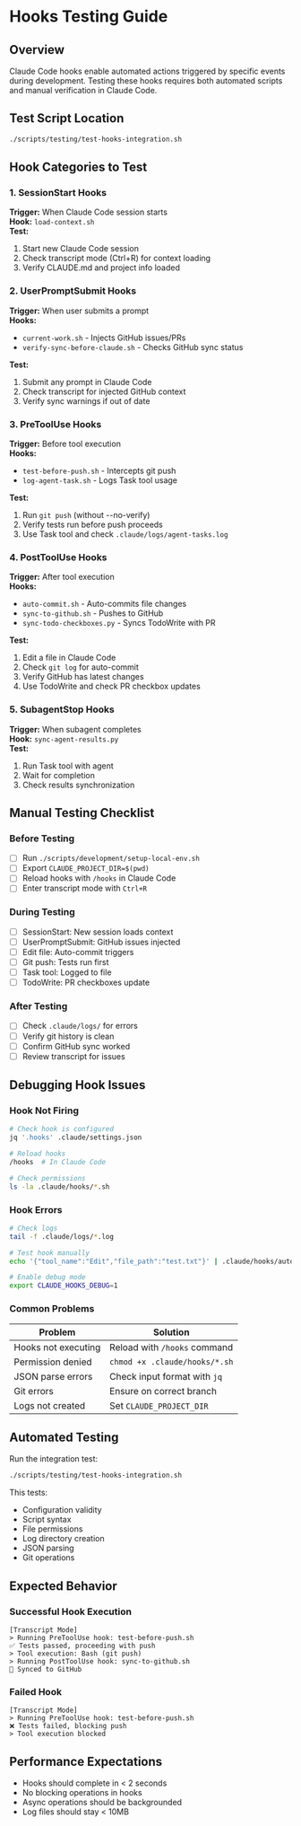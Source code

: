 # Hooks Testing Guide

## Overview
Claude Code hooks enable automated actions triggered by specific events during development. Testing these hooks requires both automated scripts and manual verification in Claude Code.

## Test Script Location
```bash
./scripts/testing/test-hooks-integration.sh
```

## Hook Categories to Test

### 1. SessionStart Hooks
**Trigger:** When Claude Code session starts  
**Hook:** `load-context.sh`  
**Test:**
1. Start new Claude Code session
2. Check transcript mode (Ctrl+R) for context loading
3. Verify CLAUDE.md and project info loaded

### 2. UserPromptSubmit Hooks  
**Trigger:** When user submits a prompt  
**Hooks:** 
- `current-work.sh` - Injects GitHub issues/PRs
- `verify-sync-before-claude.sh` - Checks GitHub sync status

**Test:**
1. Submit any prompt in Claude Code
2. Check transcript for injected GitHub context
3. Verify sync warnings if out of date

### 3. PreToolUse Hooks
**Trigger:** Before tool execution  
**Hooks:**
- `test-before-push.sh` - Intercepts git push
- `log-agent-task.sh` - Logs Task tool usage

**Test:**
1. Run `git push` (without --no-verify)
2. Verify tests run before push proceeds
3. Use Task tool and check `.claude/logs/agent-tasks.log`

### 4. PostToolUse Hooks
**Trigger:** After tool execution  
**Hooks:**
- `auto-commit.sh` - Auto-commits file changes
- `sync-to-github.sh` - Pushes to GitHub
- `sync-todo-checkboxes.py` - Syncs TodoWrite with PR

**Test:**
1. Edit a file in Claude Code
2. Check `git log` for auto-commit
3. Verify GitHub has latest changes
4. Use TodoWrite and check PR checkbox updates

### 5. SubagentStop Hooks
**Trigger:** When subagent completes  
**Hook:** `sync-agent-results.py`  
**Test:**
1. Run Task tool with agent
2. Wait for completion
3. Check results synchronization

## Manual Testing Checklist

### Before Testing
- [ ] Run `./scripts/development/setup-local-env.sh`
- [ ] Export `CLAUDE_PROJECT_DIR=$(pwd)`
- [ ] Reload hooks with `/hooks` in Claude Code
- [ ] Enter transcript mode with `Ctrl+R`

### During Testing
- [ ] SessionStart: New session loads context
- [ ] UserPromptSubmit: GitHub issues injected
- [ ] Edit file: Auto-commit triggers
- [ ] Git push: Tests run first
- [ ] Task tool: Logged to file
- [ ] TodoWrite: PR checkboxes update

### After Testing
- [ ] Check `.claude/logs/` for errors
- [ ] Verify git history is clean
- [ ] Confirm GitHub sync worked
- [ ] Review transcript for issues

## Debugging Hook Issues

### Hook Not Firing
```bash
# Check hook is configured
jq '.hooks' .claude/settings.json

# Reload hooks
/hooks  # In Claude Code

# Check permissions
ls -la .claude/hooks/*.sh
```

### Hook Errors
```bash
# Check logs
tail -f .claude/logs/*.log

# Test hook manually
echo '{"tool_name":"Edit","file_path":"test.txt"}' | .claude/hooks/auto-commit.sh

# Enable debug mode
export CLAUDE_HOOKS_DEBUG=1
```

### Common Problems

| Problem | Solution |
|---------|----------|
| Hooks not executing | Reload with `/hooks` command |
| Permission denied | `chmod +x .claude/hooks/*.sh` |
| JSON parse errors | Check input format with `jq` |
| Git errors | Ensure on correct branch |
| Logs not created | Set `CLAUDE_PROJECT_DIR` |

## Automated Testing

Run the integration test:
```bash
./scripts/testing/test-hooks-integration.sh
```

This tests:
- Configuration validity
- Script syntax
- File permissions
- Log directory creation
- JSON parsing
- Git operations

## Expected Behavior

### Successful Hook Execution
```
[Transcript Mode]
> Running PreToolUse hook: test-before-push.sh
✅ Tests passed, proceeding with push
> Tool execution: Bash (git push)
> Running PostToolUse hook: sync-to-github.sh
🔄 Synced to GitHub
```

### Failed Hook
```
[Transcript Mode]
> Running PreToolUse hook: test-before-push.sh
❌ Tests failed, blocking push
> Tool execution blocked
```

## Performance Expectations

- Hooks should complete in < 2 seconds
- No blocking operations in hooks
- Async operations should be backgrounded
- Log files should stay < 10MB